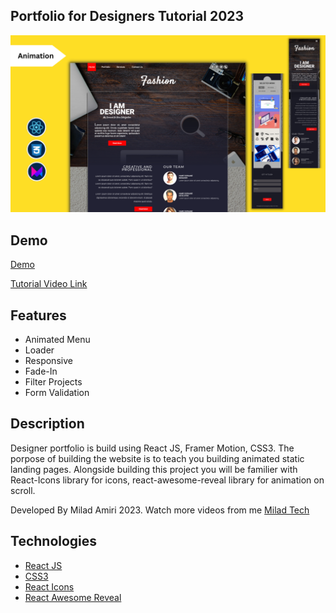 
## Portfolio for Designers Tutorial 2023

<img src="./public/animProfile.png" alt="banner"/>

## Demo
[Demo](https://designer1-portfolio.netlify.app/)

[Tutorial Video Link](https://www.youtube.com/watch?v=KLNA6JJiER4&t=96s)

## Features

- Animated Menu
- Loader
- Responsive
- Fade-In
- Filter Projects
- Form Validation

## Description

Designer portfolio is build using React JS, Framer Motion, CSS3. The porpose of building the website is to teach you building animated static landing pages. Alongside building this project you will be familier with React-Icons library for icons, react-awesome-reveal library for animation on scroll.

Developed By Milad Amiri 2023.
Watch more videos from me [Milad Tech](https://www.youtube.com/@miladtech2844)

## Technologies 

- [React JS](https://reactjs.org/docs/getting-started.html)
- [CSS3](https://www.w3schools.com/css/)
- [React Icons](https://react-icons.github.io/react-icons/)
- [React Awesome Reveal](https://react-awesome-reveal.morello.dev/)
